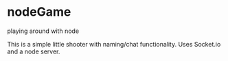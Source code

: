 # nodeGame
playing around with node

This is a simple little shooter with naming/chat functionality. Uses Socket.io and a node server.
